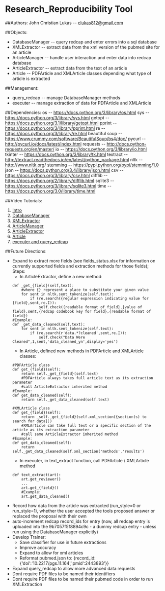 # Research_Reproducibility Tool

##Authors:
John Christian Lukas -- clukas812@gmail.com

##Objects:
* DatabaseManager -- query redcap and enter errors into a sql database
* XMLExtractor -- extract data from the xml version of the pubmed site for an article
* ArticleManager -- handle user interaction and enter data into redcap database
* ArticleExtractor -- extract data from the text of an article
* Article -- PDFArticle and XMLArticle classes depending what type of article is extracted

##Management:
* query_redcap -- manage DatabaseManager methods
* executer -- manage extraction of data for PDFArticle and XMLArticle

##Dependencies:
	os				-- https://docs.python.org/3/library/os.html
	sys				-- https://docs.python.org/3/library/sys.html
	getopt 			-- https://docs.python.org/3.1/library/getopt.html
	pprint 			-- https://docs.python.org/3/library/pprint.html
	re				-- https://docs.python.org/3/library/re.html
	beautiful soup	-- https://www.crummy.com/software/BeautifulSoup/bs4/doc/
	pycurl 			-- http://pycurl.io/docs/latest/index.html
	requests 		-- http://docs.python-requests.org/en/master/
	io 				-- https://docs.python.org/3/library/io.html
	tkinter 		-- https://docs.python.org/3/library/tk.html
	textract        -- http://textract.readthedocs.io/en/latest/python_package.html
	nltk 			-- http://www.nltk.org/
	stemming 		-- https://pypi.python.org/pypi/stemming/1.0
	json 			-- https://docs.python.org/3.4/library/json.html
	csv 			-- https://docs.python.org/3/library/csv.html
	difflib 		-- https://docs.python.org/2/library/difflib.html
	sqlite3			-- https://docs.python.org/3/library/sqlite3.html
	time			-- https://docs.python.org/3.0/library/time.html
	
##Video Tutorials:
1. [Intro](https://www.youtube.com/watch?v=byCT6yb_9lA)
2. [DatabaseManager](https://www.youtube.com/watch?v=FSD5t8SCNZQ)
3. [XMLExtractor](https://www.youtube.com/watch?v=d5v4LsMz99A)
4. [ArticleManager](https://www.youtube.com/watch?v=J6kvrPczfMU)
5. [ArticleExtractor](https://www.youtube.com/watch?v=sV7jGREY-GQ)
6. [Article](https://www.youtube.com/watch?v=iPUkUB-8Hzc)
7. [executer and query_redcap](https://www.youtube.com/watch?v=EznR-Sdf6Uc)

##Future Directions:
* Expand to extract more fields (see fields_status.xlsx for information on currently supported fields and extraction methods for those fields); Steps:
  * In ArticleExtractor, define a new method:
  ```
  def _get_{field}(self,text):
      #where {} represent a place to substitute your given value
      for sent in nltk.sent_tokenize(self.text):
          if (re.search({regular expression indicating value for {field},sent,re.I)):
              self.check({readable format of field},{value of field},sent,{redcap codebook key for field},{readable format of field})
  #Example:
  def _get_data_cleaned(self,text):
      for sent in nltk.sent_tokenize(self.text):
          if (re.search(r'data.*?cleaned',sent,re.I)):
              self.check("Data Were Cleaned",1,sent,'data_cleaned_yn',display='yes')
  ```
  * In Article, defined new methods in PDFArticle and XMLArticle classes:
  ```
  #PDFArticle class
  def get_{field}(self):
      return self._get_{field}(self.text)
      #PDFArticle always takes full article text as its extraction parameter
      #call ArticleExtractor inherited method
  #Example:
  def get_data_cleaned(self):
      return self._get_data_cleaned(self.text)
    
  #XMLArticle class
  def get_{field}(self):
      return _self._get_{field}(self.xml_section({section(s) to search for data}))
      #XMLArticle can take full text or a specific section of the article as its extraction parameter
      #call same ArticleExtractor inherited method
  #Example:
  def get_data_cleaned(self):
      return self._get_data_cleaned(self.xml_section('methods','results')
  ```
  * In executer, in text_extract function, call PDFArticle / XMLArticle method
  ```
  def text_extract(art):
      art.get_reviewer()
      ...
      art.get_{field}()
      #Example:
      art.get_data_cleaned()
  ```
* Record how data from the article was extracted (run_style=0 or run_style=1), whether the user accepted the tools proposed answer or replaced the proposal with their own
* auto-increment redcap record_ids for entry (now, all redcap entry is uploaded into the 9b7057f5f8894c9c - a dummy redcap entry - unless run using the DatabaseManager explicitly)
* Develop Trainer:
  * Save classifier for use in future extractions
  * Improve accuracy
  * Expand to allow for xml articles
  * Reformat pubmed.json to: {record_id: {'doi':'10.2217/pgs.11.164','pmid':2443893'}}
* Expand query_redcap to allow more advanced data requests
* Dont require PDF files to be named their identifiers
* Dont require PDF files to be named their pubmed code in order to run XMLExtraction
